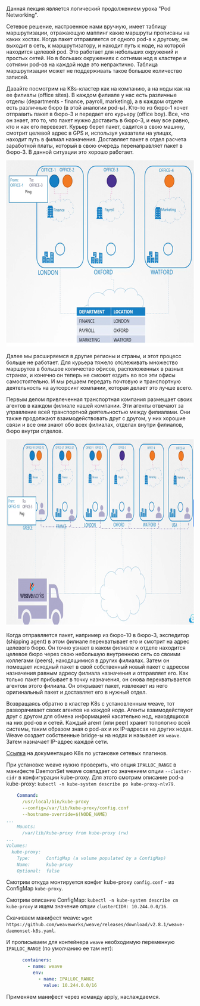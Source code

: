 Данная лекция является логический продолжением урока "Pod Networking".

Сетевое решение, настроенное нами вручную, имеет таблицу маршрутизации, отражающую маппинг какие маршруты прописаны на каких хостах. Когда пакет отправляется от одного pod-а к другому, он выходит в сеть, к маршрутизатору, и находит путь к ноде, на которой находится целевой pod. Это работает для небольших окружений и простых сетей. Но в больших окружениях с сотнями нод в кластере и сотнями pod-ов на каждой ноде это непрактично. Таблица маршрутизации может не поддерживать такое большое количество записей.

Давайте посмотрим на K8s-кластер как на компанию, а на ноды как на ее филиалы (office sites). В каждом филиале у нас есть различные отделы (departments - finance, payroll, marketing), а в каждом отделе есть различные бюро (в этой аналогии pod-ы). Кто-то из бюро-1 хочет отправить пакет в бюро-3 и передает его курьеру (office boy). Все, что он знает, это то, что пакет нужно доставить в бюро-3, и ему все равно, кто и как его перевезет. Курьер берет пакет, садится в свою машину, смотрит целевой адрес в GPS и, используя указатели на улицах, находит путь в филиал назначения. Доставляет пакет в отдел расчета заработной платы, который в свою очередь перенаправляет пакет в бюро-3. В данной ситуации это хорошо работает.

<img src="image.png" width="700" height="500"><br>

Далее мы расширяемся в другие регионы и страны, и этот процесс больше не работает. Для курьера тяжело отслеживать множество маршрутов в большое количество офисов, расположенных в разных странах, и конечно он теперь не сможет ездить во все эти офисы самостоятельно. И мы решаем передать почтовую и транспортную деятельность на аутсорсинг компании, которая делает это лучше всего.

Первым делом привлеченная транспортная компания размещает своих агентов в каждом филиале нашей компании. Эти агенты отвечают за управление всей транспортной деятельностью между филиалами. Они также продолжают взаимодействовать друг с другом, у них хорошие связи и все они знают обо всех филиалах, отделах внутри филиалов, бюро внутри отделов.

<img src="image-1.png" width="900" height="500"><br>

Когда отправляется пакет, например из бюро-10 в бюро-3, экспедитор (shipping agent) в этом филиале перехватывает его и смотрит на адрес целевого бюро. Он точно узнает в каком филиале и отделе находится целевое бюро через свою небольшую внутреннюю сеть со своими коллегами (peers), находящимися в других филиалах. Затем он помещает исходный пакет в свой собственный новый пакет с адресом назначения равным адресу филиала назначения и отправляет его. Как только пакет прибывает в точку назначения, он снова перехватывается агентом этого филиала. Он открывает пакет, извлекает из него оригинальный пакет и доставляет его в нужный отдел.

Возвращаясь обратно в кластер K8s с установленным weave, тот разворачивает своих агентов на каждой ноде. Агенты взаимодействуют друг с другом для обмена информацией касательно нод, находящихся на них pod-ов и сетей. Каждый агент (или peer) хранит топологию всей системы, таким образом зная о pod-ах и их IP-адресах на других нодах. Weave создает собственные bridge-ы на нодах и называет их `weave`. Затем назначает IP-адрес каждой сети.

[Ссылка](https://kubernetes.io/docs/concepts/cluster-administration/addons/) на документацию K8s по установке сетевых плагинов.

При установке weave нужно проверить, что опция `IPALLOC_RANGE` в манифесте DaemonSet weave совпадает со значением опции `--cluster-cidr` в конфигурации kube-proxy. Для этого смотрим описание pod-а kube-proxy: `kubectl -n kube-system describe po kube-proxy-nlv79`.

```yaml
    Command:
      /usr/local/bin/kube-proxy
      --config=/var/lib/kube-proxy/config.conf
      --hostname-override=$(NODE_NAME)
...
    Mounts:
      /var/lib/kube-proxy from kube-proxy (rw)
...
Volumes:
  kube-proxy:
    Type:      ConfigMap (a volume populated by a ConfigMap)
    Name:      kube-proxy
    Optional:  false
```

Смотрим откуда монтируется конфиг kube-proxy `config.conf` - из ConfigMap `kube-proxy`.

Смотрим описание ConfigMap: `kubectl -n kube-system describe cm kube-proxy` и ищем значение опции `clusterCIDR: 10.244.0.0/16`.

Скачиваем манифест weave: `wget https://github.com/weaveworks/weave/releases/download/v2.8.1/weave-daemonset-k8s.yaml`.

И прописываем для контейнера `weave` необходимую переменную `IPALLOC_RANGE` (по умолчанию ее там нет):

```yaml
      containers:
        - name: weave
          env:
            - name: IPALLOC_RANGE
              value: 10.244.0.0/16
```

Применяем манифест через команду apply, наслаждаемся.